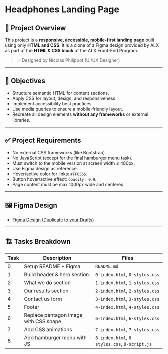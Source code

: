 # Headphones Landing Page

## 📁 Project Overview

This project is a **responsive, accessible, mobile-first landing page** built using only **HTML and CSS**. It is a clone of a Figma design provided by ALX as part of the **HTML & CSS block** of the ALX Front-End Program.

> 💡 Designed by Nicolas Philippot (UI/UX Designer)

---

## 🎯 Objectives

- Structure semantic HTML for content sections.
- Apply CSS for layout, design, and responsiveness.
- Implement accessibility best practices.
- Use media queries to ensure a mobile-friendly layout.
- Recreate all design elements **without any frameworks** or external libraries.

---

## ✅ Project Requirements

- No external CSS frameworks (like Bootstrap).
- No JavaScript (except for the final hamburger menu task).
- Must switch to the mobile version at screen width ≤ 480px.
- Use Figma design as reference.
- Hover/active color for links: `#FF6565`.
- Button hover/active effect: `opacity: 0.9`.
- Page content must be max 1000px wide and centered.

---

## 🖼️ Figma Design

- [Figma Design (Duplicate to your Drafts)](https://www.figma.com/design/ohlq3G43S9xgCP5vneUFeF/Headphone-company?node-id=0-1&p=f&t=psFmWTjA3qkY7Odx-0)

---

## 🏗️ Tasks Breakdown

| Task | Description | Files |
|------|-------------|-------|
| 0    | Setup README + Figma | `README.md` |
| 1    | Build header & hero section | `0-index.html`, `0-styles.css` |
| 2    | What we do section | `1-index.html`, `1-styles.css` |
| 3    | Our results section | `2-index.html`, `2-styles.css` |
| 4    | Contact us form | `3-index.html`, `3-styles.css` |
| 5    | Footer | `4-index.html`, `4-styles.css` |
| 6    | Replace pentagon image with CSS shape | `6-index.html`, `6-styles.css` |
| 7    | Add CSS animations | `7-index.html`, `7-styles.css` |
| 8    | Add hamburger menu with JS | `8-index.html`, `8-styles.css`, `8-script.js` |
